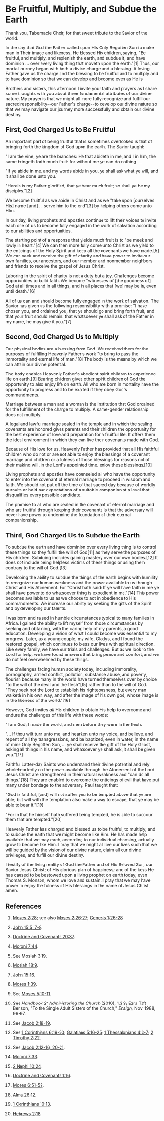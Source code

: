 # Be Fruitful, Multiply, and Subdue the Earth

Thank you, Tabernacle Choir, for that sweet tribute to the Savior of the
world.

In the day that God the Father called upon His Only Begotten Son to make man
in Their image and likeness, He blessed His children, saying, "Be fruitful,
and multiply, and replenish the earth, and subdue it, and have dominion ... over
every living thing that moveth upon the earth."[1] Thus, our mortal journey
began with both a divine charge and a blessing. A loving Father gave us the
charge and the blessing to be fruitful and to multiply and to have dominion so
that we can develop and become even as He is.

Brothers and sisters, this afternoon I invite your faith and prayers as I
share some thoughts with you about three fundamental attributes of our divine
nature. My prayer is that we might all more fully recognize and fulfill our
sacred responsibility--our Father's charge--to develop our divine nature so
that we may navigate our journey more successfully and obtain our divine
destiny.

## First, God Charged Us to Be Fruitful

An important part of being fruitful that is sometimes overlooked is that of
bringing forth the kingdom of God upon the earth. The Savior taught:

"I am the vine, ye are the branches: He that abideth in me, and I in him, the
same bringeth forth much fruit: for without me ye can do nothing. ...

"If ye abide in me, and my words abide in you, ye shall ask what ye will, and
it shall be done unto you.

"Herein is my Father glorified, that ye bear much fruit; so shall ye be my
disciples."[2]

We become fruitful as we abide in Christ and as we "take upon [ourselves His]
name [and] ... serve him to the end"[3] by helping others come unto Him.

In our day, living prophets and apostles continue to lift their voices to
invite each one of us to become fully engaged in the work of salvation
according to our abilities and opportunities.

The starting point of a response that yields much fruit is to "be meek and
lowly in heart."[4] We can then more fully come unto Christ as we yield to the
enticings of the Holy Spirit and keep all the covenants we have made.[5] We
can seek and receive the gift of charity and have power to invite our own
families, our ancestors, and our member and nonmember neighbors and friends to
receive the gospel of Jesus Christ.

Laboring in the spirit of charity is not a duty but a joy. Challenges become
opportunities to build faith. We become "witnesses of [the goodness of] God at
all times and in all things, and in all places that [we] may be in, even until
death."[6]

All of us can and should become fully engaged in the work of salvation. The
Savior has given us the following responsibility with a promise: "I have
chosen you, and ordained you, that ye should go and bring forth fruit, and
that your fruit should remain: that whatsoever ye shall ask of the Father in
my name, he may give it you."[7]

## Second, God Charged Us to Multiply

Our physical bodies are a blessing from God. We received them for the purposes
of fulfilling Heavenly Father's work "to bring to pass the immortality and
eternal life of man."[8] The body is the means by which we can attain our
divine potential.

The body enables Heavenly Father's obedient spirit children to experience life
on earth.[9] Bearing children gives other spirit children of God the
opportunity to also enjoy life on earth. All who are born in mortality have
the opportunity to progress and to be exalted if they obey God's commandments.

Marriage between a man and a woman is the institution that God ordained for
the fulfillment of the charge to multiply. A same-gender relationship does not
multiply.

A legal and lawful marriage sealed in the temple and in which the sealing
covenants are honored gives parents and their children the opportunity for the
best experience of love and preparation for a fruitful life. It offers them
the ideal environment in which they can live their covenants made with God.

Because of His love for us, Heavenly Father has provided that all His faithful
children who do not or are not able to enjoy the blessings of a covenant
marriage and children or a fulness of those blessings for reasons not of their
making will, in the Lord's appointed time, enjoy these blessings.[10]

Living prophets and apostles have counseled all who have the opportunity to
enter into the covenant of eternal marriage to proceed in wisdom and faith. We
should not put off the time of that sacred day because of worldly pursuits or
hold our expectations of a suitable companion at a level that disqualifies
every possible candidate.

The promise to all who are sealed in the covenant of eternal marriage and who
are fruitful through keeping their covenants is that the adversary will never
have power to undermine the foundation of their eternal companionship.

## Third, God Charged Us to Subdue the Earth

To subdue the earth and have dominion over every living thing is to control
these things so they fulfill the will of God[11] as they serve the purposes of
His children. Subduing includes gaining mastery over our own bodies.[12] It
does _not_ include being helpless victims of these things or using them
contrary to the will of God.[13]

Developing the ability to subdue the things of the earth begins with humility
to recognize our human weakness and the power available to us through Christ
and His Atonement. For "Christ hath said: If ye will have faith in me ye shall
have power to do whatsoever thing is expedient in me."[14] This power becomes
available to us as we choose to act in obedience to His commandments. We
increase our ability by seeking the gifts of the Spirit and by developing our
talents.

I was born and raised in humble circumstances typical to many families in
Africa. I gained the ability to lift myself from those circumstances by
seeking and obtaining, with the caring help of my parents, a good education.
Developing a vision of what I could become was essential to my progress.
Later, as a young couple, my wife, Gladys, and I found the restored gospel,
which continues to bless our lives with spiritual direction. Like every
family, we have our trials and challenges. But as we look to the Lord for
help, we have found answers that bring peace and comfort, and we do not feel
overwhelmed by these things.

The challenges facing human society today, including immorality, pornography,
armed conflict, pollution, substance abuse, and poverty, flourish because many
in the world have turned themselves over by choice "to the will of the devil
and the flesh"[15] rather than to the will of God. "They seek not the Lord to
establish his righteousness, but every man walketh in his own way, and after
the image of his own god, whose image is in the likeness of the world."[16]

However, God invites _all_ His children to obtain His help to overcome and
endure the challenges of this life with these words:

"I am God; I made the world, and men before they were in the flesh.

"... If thou wilt turn unto me, and hearken unto my voice, and believe, and
repent of all thy transgressions, and be baptized, even in water, in the name
of mine Only Begotten Son, ... ye shall receive the gift of the Holy Ghost,
asking all things in his name, and whatsoever ye shall ask, it shall be given
you."[17]

Faithful Latter-day Saints who understand their divine potential and rely
wholeheartedly on the power available through the Atonement of the Lord Jesus
Christ are strengthened in their natural weakness and "can do all things."[18]
They are enabled to overcome the enticings of evil that have put many under
bondage to the adversary. Paul taught that:

"God is faithful, [and] will not suffer you to be tempted above that ye are
able; but will with the temptation also make a way to escape, that ye may be
able to bear it."[19]

"For in that he himself hath suffered being tempted, he is able to succour
them that are tempted."[20]

Heavenly Father has charged and blessed us to be fruitful, to multiply, and to
subdue the earth that we might become like Him. He has made help available
that we may each, according to our individual choosing, actually grow to
become like Him. I pray that we might all live our lives such that we will be
guided by the vision of our divine nature, claim all our divine privileges,
and fulfill our divine destiny.

I testify of the living reality of God the Father and of His Beloved Son, our
Savior Jesus Christ; of His glorious plan of happiness; and of the keys He has
caused to be bestowed upon a living prophet on earth today, even Thomas S.
Monson, whom we love and sustain. I pray that we may have power to enjoy the
fulness of His blessings in the name of Jesus Christ, amen.

## References

  1. [Moses 2:28](https://www.lds.org/scriptures/pgp/moses/2.28?lang=eng#27); see also [Moses 2:26-27](https://www.lds.org/scriptures/pgp/moses/2.26-27?lang=eng#25); [Genesis 1:26-28](https://www.lds.org/scriptures/ot/gen/1.26-28?lang=eng#25).

  2. [John 15:5, 7-8](https://www.lds.org/scriptures/nt/john/15.5,7-8?lang=eng#4).

  3. [Doctrine and Covenants 20:37](https://www.lds.org/scriptures/dc-testament/dc/20.37?lang=eng#36).

  4. [Moroni 7:44](https://www.lds.org/scriptures/bofm/moro/7.44?lang=eng#43).

  5. See [Mosiah 3:19](https://www.lds.org/scriptures/bofm/mosiah/3.19?lang=eng#18).

  6. [Mosiah 18:9](https://www.lds.org/scriptures/bofm/mosiah/18.9?lang=eng#8).

  7. [John 15:16](https://www.lds.org/scriptures/nt/john/15.16?lang=eng#15).

  8. [Moses 1:39](https://www.lds.org/scriptures/pgp/moses/1.39?lang=eng#38).

  9. See [Moses 5:10-11](https://www.lds.org/scriptures/pgp/moses/5.10-11?lang=eng#9).

  10. See _Handbook 2: Administering the Church_ (2010), 1.3.3; Ezra Taft Benson, "To the Single Adult Sisters of the Church," _Ensign,_ Nov. 1988, 96-97.

  11. See [Jacob 2:18-19](https://www.lds.org/scriptures/bofm/jacob/2.18-19?lang=eng#17).

  12. See [1 Corinthians 6:19-20](https://www.lds.org/scriptures/nt/1-cor/6.19-20?lang=eng#18); [Galatians 5:16-25](https://www.lds.org/scriptures/nt/gal/5.16-25?lang=eng#15); [1 Thessalonians 4:3-7](https://www.lds.org/scriptures/nt/1-thes/4.3-7?lang=eng#2); [2 Timothy 2:22](https://www.lds.org/scriptures/nt/2-tim/2.22?lang=eng#21).

  13. See [Jacob 2:12-16, 20-21](https://www.lds.org/scriptures/bofm/jacob/2.12-16,20-21?lang=eng#11).

  14. [Moroni 7:33](https://www.lds.org/scriptures/bofm/moro/7.33?lang=eng#32).

  15. [2 Nephi 10:24](https://www.lds.org/scriptures/bofm/2-ne/10.24?lang=eng#23).

  16. [Doctrine and Covenants 1:16](https://www.lds.org/scriptures/dc-testament/dc/1.16?lang=eng#15).

  17. [Moses 6:51-52](https://www.lds.org/scriptures/pgp/moses/6.51-52?lang=eng#50).

  18. [Alma 26:12](https://www.lds.org/scriptures/bofm/alma/26.12?lang=eng#11).

  19. [1 Corinthians 10:13](https://www.lds.org/scriptures/nt/1-cor/10.13?lang=eng#12).

  20. [Hebrews 2:18](https://www.lds.org/scriptures/nt/heb/2.18?lang=eng#17).

